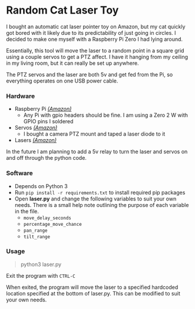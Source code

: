 # Random Cat Laser Toy

I bought an automatic cat laser pointer toy on Amazon, but my cat quickly got bored
with it likely due to its predictability of just going in circles. I decided to make
one myself with a Raspberry Pi Zero I had lying around.

Essentially, this tool will move the laser to a random point in a square grid using
a couple servos to get a PTZ affect. I have it hanging from my ceiling in my living
room, but it can really be set up anywhere.

The PTZ servos and the laser are both 5v and get fed from the Pi, so everything
operates on one USB power cable.

### Hardware

- Raspberry Pi <em>[(Amazon)](https://www.adafruit.com/product/3708) </em>
  - Any Pi with gpio headers should be fine. I am using a Zero 2 W with GPIO pins I soldered
- Servos <em>[(Amazon)](https://smile.amazon.com/gp/product/B08PK9N9T4) </em>
  - I bought a camera PTZ mount and taped a laser diode to it
- Lasers <em>[(Amazon)](https://smile.amazon.com/dp/B071FT9HSV/) </em>

In the future I am planning to add a 5v relay to turn the laser and servos on and
off through the python code.

### Software

- Depends on Python 3
- Run `pip install -r requirements.txt` to install required pip packages
- Open <b>laser.py</b> and change the following variables to suit your own needs.
There is a small help note outlining the purpose of each variable in the file.
  - `move_delay_seconds`
  - `percentage_move_chance`
  - `pan_range`
  - `tilt_range`
    
### Usage
> python3 laser.py

Exit the program with `CTRL-C`

When exited, the program will move the laser to a specified hardcoded location
specified at the bottom of laser.py. This can be modified to suit your own needs.